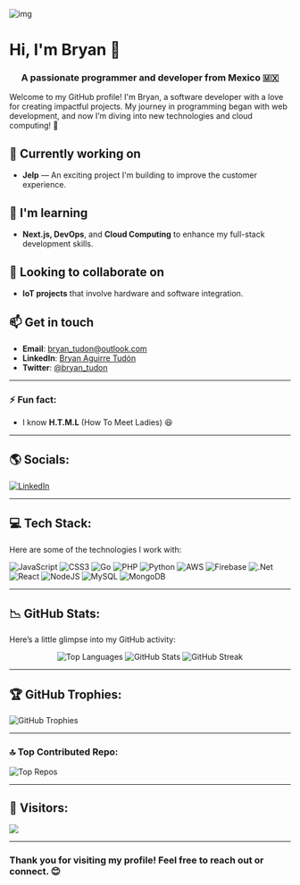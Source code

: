 ![img](https://user-images.githubusercontent.com/64910219/116794848-e3956580-aa95-11eb-817e-a4b75e9d1ed9.png)

# Hi, I'm Bryan 👋

<h3 align="center">A passionate programmer and developer from Mexico 🇲🇽</h3>

Welcome to my GitHub profile! I'm Bryan, a software developer with a love for creating impactful projects. My journey in programming began with web development, and now I’m diving into new technologies and cloud computing! 🚀

## 🔭 Currently working on
- **Jelp** — An exciting project I'm building to improve the customer experience.

## 🌱 I'm learning
- **Next.js, DevOps**, and **Cloud Computing** to enhance my full-stack development skills.

## 👯 Looking to collaborate on
- **IoT projects** that involve hardware and software integration.

## 📫 Get in touch
- **Email**: [bryan_tudon@outlook.com](mailto:bryan_tudon@outlook.com)
- **LinkedIn**: [Bryan Aguirre Tudón](https://www.linkedin.com/in/bryan-aguirre-tudon-055316252/)
- **Twitter**: [@bryan_tudon](https://twitter.com/bryan_tudon)

---

### ⚡ Fun fact:
- I know **H.T.M.L** (How To Meet Ladies) 😆

---

## ​🌎 Socials:
<p align="left">
  <a href="https://www.linkedin.com/in/bryan-aguirre-tudon-055316252/">
    <img src="https://img.shields.io/badge/LinkedIn-%230077B5.svg?logo=linkedin&logoColor=white" alt="LinkedIn" />
  </a>
</p>

---

## 💻 Tech Stack:
Here are some of the technologies I work with:

![JavaScript](https://img.shields.io/badge/javascript-%23323330.svg?style=for-the-badge&logo=javascript&logoColor=%23F7DF1E) ![CSS3](https://img.shields.io/badge/css3-%231572B6.svg?style=for-the-badge&logo=css3&logoColor=white) ![Go](https://img.shields.io/badge/go-%2300ADD8.svg?style=for-the-badge&logo=go&logoColor=white) ![PHP](https://img.shields.io/badge/php-%23777BB4.svg?style=for-the-badge&logo=php&logoColor=white) ![Python](https://img.shields.io/badge/python-3670A0?style=for-the-badge&logo=python&logoColor=ffdd54) ![AWS](https://img.shields.io/badge/AWS-%23FF9900.svg?style=for-the-badge&logo=amazon-aws&logoColor=white) ![Firebase](https://img.shields.io/badge/firebase-%23039BE5.svg?style=for-the-badge&logo=firebase) ![.Net](https://img.shields.io/badge/.NET-5C2D91?style=for-the-badge&logo=.net&logoColor=white) ![React](https://img.shields.io/badge/react-%2320232a.svg?style=for-the-badge&logo=react&logoColor=%2361DAFB) ![NodeJS](https://img.shields.io/badge/node.js-6DA55F?style=for-the-badge&logo=node.js&logoColor=white) ![MySQL](https://img.shields.io/badge/mysql-4479A1.svg?style=for-the-badge&logo=mysql&logoColor=white) ![MongoDB](https://img.shields.io/badge/MongoDB-%234ea94b.svg?style=for-the-badge&logo=mongodb&logoColor=white)

---

## 📉 GitHub Stats:
Here’s a little glimpse into my GitHub activity:

<p align="center">
  <img src="https://github-readme-stats.vercel.app/api/top-langs/?username=bat-e404&theme=dracula&hide_border=false&include_all_commits=false&count_private=false&layout=compact" alt="Top Languages" />
  <img src="https://github-readme-stats.vercel.app/api?username=bat-e404&theme=dracula&hide_border=false&include_all_commits=false&count_private=false" alt="GitHub Stats" />
  <img src="https://github-readme-streak-stats.herokuapp.com/?user=bat-e404&theme=dracula&hide_border=false" alt="GitHub Streak" />
</p>

---

## 🏆 GitHub Trophies:
![GitHub Trophies](https://github-profile-trophy.vercel.app/?username=bat-e404&theme=dracula&no-frame=true&no-bg=false&margin-w=4)

---

### 🔝 Top Contributed Repo:
![Top Repos](https://github-contributor-stats.vercel.app/api?username=bat-e404&limit=5&theme=dracula&combine_all_yearly_contributions=true)

---

## 🔗 Visitors:
[![](https://visitcount.itsvg.in/api?id=bat-e404&icon=2&color=10)](https://visitcount.itsvg.in)

---
### Thank you for visiting my profile! Feel free to reach out or connect. 😊
